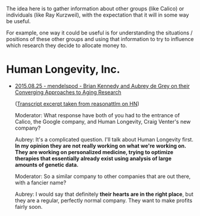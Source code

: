 The idea here is to gather information about other groups (like Calico) or individuals (like Ray Kurzweil), with the expectation that it will in some way be useful.

For example, one way it could be useful is for understanding the situations / positions of these other groups and using that information to try to influence which research they decide to allocate money to.



# Human Longevity, Inc.
- [2015.08.25 - mendelspod - Brian Kennedy and Aubrey de Grey on their Converging Approaches to Aging Research](https://mendelspod.com/podcasts/brian-kennedy-and-aubrey-de-grey-their-converging-approaches-aging-research/)

  ([Transcript excerpt taken from reasonattlm on HN](https://news.ycombinator.com/item?id=10809971))

  Moderator: What response have both of you had to the entrance of Calico, the Google company, and Human Longevity, Craig Venter's new company?
  
  Aubrey: It's a complicated question. I'll talk about Human Longevity first. **In my opinion they are not really working on what we're working on. They are working on personalized medicine, trying to optimize therapies that essentially already exist using analysis of large amounts of genetic data.**
  
  Moderator: So a similar company to other companies that are out there, with a fancier name?
  
  Aubrey: I would say that definitely **their hearts are in the right place**, but they are a regular, perfectly normal company. They want to make profits fairly soon. 
